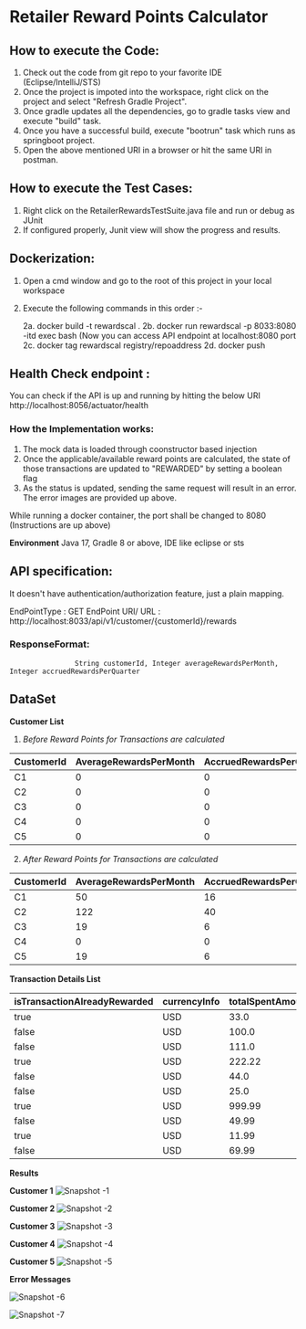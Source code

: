 # Retailer Reward Points Calculator

## How to execute the Code:

1. Check out the code from git repo to your favorite IDE (Eclipse/IntelliJ/STS)
2. Once the project is impoted into the workspace, right click on the project and select "Refresh Gradle Project".
3. Once gradle updates all the dependencies, go to gradle tasks view and execute "build" task.
4. Once you have a successful build, execute "bootrun" task which runs as springboot project.
5. Open the above mentioned URI in a browser or hit the same URI in postman.

## How to execute the Test Cases:

1. Right click on the RetailerRewardsTestSuite.java file and run or debug as JUnit
2. If configured properly, Junit view will show the progress and results.



## Dockerization:

1. Open a cmd window and go to the root of this project in your local workspace
2. Execute the following commands in this order :-

    2a. docker build -t rewardscal .
    2b. docker run rewardscal -p 8033:8080 -itd exec bash
    (Now you can access API endpoint at localhost:8080 port
    2c. docker tag rewardscal registry/repoaddress
    2d. docker push

## Health Check endpoint :
You can check if the API is up and running by hitting the below URI
http://localhost:8056/actuator/health

### How the Implementation works:

1. The mock data is loaded through coonstructor based injection
2. Once the applicable/available reward points are calculated, the state of those transactions are updated to "REWARDED" by setting a boolean flag
3. As the status is updated, sending the same request will result in an error. The error images are provided up above.

While running a docker container, the port shall be changed to 8080 (Instructions are up above)


**Environment**
Java 17, Gradle 8 or above, IDE like eclipse or sts

## API specification:

It doesn't have authentication/authorization feature, just a plain mapping.

EndPointType : GET
EndPoint URI/ URL : http://localhost:8033/api/v1/customer/{customerId}/rewards

### ResponseFormat: 
                    String customerId, Integer averageRewardsPerMonth, Integer accruedRewardsPerQuarter

<h2> DataSet </h2>

**Customer List**
1. *Before Reward Points for Transactions are calculated*

| CustomerId | AverageRewardsPerMonth | AccruedRewardsPerQuarter |
|------------|------------------------|--------------------------|
| C1         | 0                      | 0                        |
| C2         | 0                      | 0                        |
| C3         | 0                      | 0                        |
| C4         | 0                      | 0                        |
| C5         | 0                      | 0                        |

2. *After Reward Points for Transactions are calculated*

| CustomerId | AverageRewardsPerMonth | AccruedRewardsPerQuarter |
|------------|------------------------|--------------------------|
| C1         | 50                     | 16                       |
| C2         | 122                    | 40                       |
| C3         | 19                     | 6                        |
| C4         | 0                      | 0                        |
| C5         | 19                     | 6                        |

**Transaction Details List**

| isTransactionAlreadyRewarded | currencyInfo | totalSpentAmount | transactionDate | transactionId | customerId |
|------------------------------|--------------|------------------|-----------------|---------------|------------|
| true                         | USD          | 33.0             | 2022-12-12      | 1             | C1         |
| false                        | USD          | 100.0            | 2022-12-12      | 2             | C1         |
| false                        | USD          | 111.0            | 2022-12-12      | 3             | C2         |
| true                         | USD          | 222.22           | 2022-12-12      | 4             | C2         |
| false                        | USD          | 44.0             | 2022-12-12      | 5             | C3         |
| false                        | USD          | 25.0             | 2022-12-12      | 6             | C3         |
| true                         | USD          | 999.99           | 2022-12-12      | 7             | C4         |
| false                        | USD          | 49.99            | 2022-12-12      | 8             | C4         |
| true                         | USD          | 11.99            | 2022-12-12      | 9             | C5         |
| false                        | USD          | 69.99            | 2022-12-12      | 10            | C5         |


**Results**

**Customer 1**
![Snapshot -1 ](https://github.com/DurgaChilukuri/Retailer-Rewards-V1.0/blob/Retailer-Rewards-V1.1/src/main/resources/images/Customer1.png)

**Customer 2**
![Snapshot -2 ](https://github.com/DurgaChilukuri/Retailer-Rewards-V1.0/blob/Retailer-Rewards-V1.1/src/main/resources/images/Customer2.jpg)

**Customer 3**
![Snapshot -3 ](https://github.com/DurgaChilukuri/Retailer-Rewards-V1.0/blob/Retailer-Rewards-V1.1/src/main/resources/images/Customer3.jpg)

**Customer 4**
![Snapshot -4 ](https://github.com/DurgaChilukuri/Retailer-Rewards-V1.0/blob/Retailer-Rewards-V1.1/src/main/resources/images/Customer4.jpg)

**Customer 5**
![Snapshot -5 ](https://github.com/DurgaChilukuri/Retailer-Rewards-V1.0/blob/Retailer-Rewards-V1.1/src/main/resources/images/Customer6.jpg)

**Error Messages**

![Snapshot -6 ](https://github.com/DurgaChilukuri/Retailer-Rewards-V1.0/blob/Retailer-Rewards-V1.1/src/main/resources/images/CustomerNotFound.jpg)

![Snapshot -7 ](https://github.com/DurgaChilukuri/Retailer-Rewards-V1.0/blob/Retailer-Rewards-V1.1/src/main/resources/images/RewardsRedeemed.jpg)




